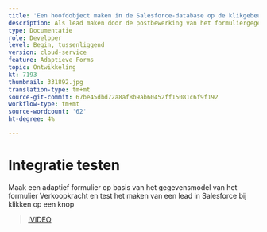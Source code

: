 ```yaml
---
title: 'Een hoofdobject maken in de Salesforce-database op de klikgebeurtenis van een knop '
description: Als lead maken door de postbewerking van het formuliergegevensmodel aan te roepen
type: Documentatie
role: Developer
level: Begin, tussenliggend
version: cloud-service
feature: Adaptieve Forms
topic: Ontwikkeling
kt: 7193
thumbnail: 331892.jpg
translation-type: tm+mt
source-git-commit: 67be45dbd72a8af8b9ab60452ff15081c6f9f192
workflow-type: tm+mt
source-wordcount: '62'
ht-degree: 4%

---
```



# Integratie testen

Maak een adaptief formulier op basis van het gegevensmodel van het formulier Verkoopkracht en test het maken van een lead in Salesforce bij klikken op een knop

>[!VIDEO](https://video.tv.adobe.com/v/331892?quality=12&learn=on)


